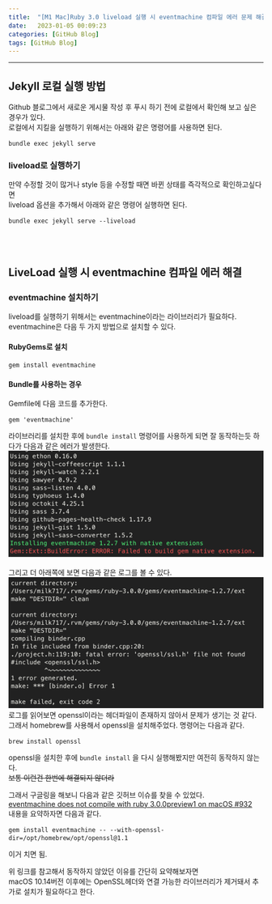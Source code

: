 ```yaml
---
title:  "[M1 Mac]Ruby 3.0 liveload 실행 시 eventmachine 컴파일 에러 문제 해결하기"
date:   2023-01-05 00:09:23
categories: [GitHub Blog]
tags: [GitHub Blog]
---
```

---

## Jekyll 로컬 실행 방법
Github 블로그에서 새로운 게시물 작성 후 푸시 하기 전에 로컬에서 확인해 보고 싶은 경우가 있다.  
로컬에서 지킬을 실행하기 위해서는 아래와 같은 명령어를 사용하면 된다.
```shell
bundle exec jekyll serve
```
### liveload로 실행하기
만약 수정할 것이 많거나 style 등을 수정할 때면 바뀐 상태를 즉각적으로 확인하고싶다면  
liveload 옵션을 추가해서 아래와 같은 명령어 실행하면 된다.
```shell
bundle exec jekyll serve --liveload
```

<br/><br/>

## LiveLoad 실행 시 eventmachine 컴파일 에러 해결
### eventmachine 설치하기
liveload를 실행하기 위해서는 eventmachine이라는 라이브러리가 필요하다.
eventmachine은 다음 두 가지 방법으로 설치할 수 있다.
#### RubyGems로 설치
```shell
gem install eventmachine
```
#### Bundle를 사용하는 경우
Gemfile에 다음 코드를 추가한다.
```shell
gem 'eventmachine'
```

라이브러리를 설치한 후에 `bundle install` 명령어를 사용하게 되면 잘 동작하는듯 하다가 다음과 같은 에러가 발생한다.
![img.png](/assets/2023-01-04-solved-M1-Mac-Ruby3-eventmachine-error/img.png)  
<br/>
그리고 더 아래쪽에 보면 다음과 같은 로그를 볼 수 있다.
![img.png](/assets/2023-01-04-solved-M1-Mac-Ruby3-eventmachine-error/img2.png)  
로그를 읽어보면 openssl이라는 헤더파일이 존재하지 않아서 문제가 생기는 것 같다.  
그래서 homebrew를 사용해서 openssl을 설치해주었다. 명령어는 다음과 같다.
```shell
brew install openssl
```
openssl을 설치한 후에 `bundle install` 을 다시 실행해봤지만 여전히 동작하지 않는다.  
~~보통 이런건 한번에 해결되지 않더라~~  

그래서 구글링을 해보니 다음과 같은 깃허브 이슈를 찾을 수 있었다.  
[eventmachine does not compile with ruby 3.0.0preview1 on macOS #932](https://github.com/eventmachine/eventmachine/issues/932)  
내용을 요약하자면 다음과 같다.
```shell
gem install eventmachine -- --with-openssl-dir=/opt/homebrew/opt/openssl@1.1
```
이거 치면 됨.  

위 링크를 참고해서 동작하지 않았던 이유를 간단히 요약해보자면  
macOS 10.14버전 이후에는 OpenSSL헤더와 연결 가능한 라이브러리가 제거돼서 추가로 설치가 필요하다고 한다.

